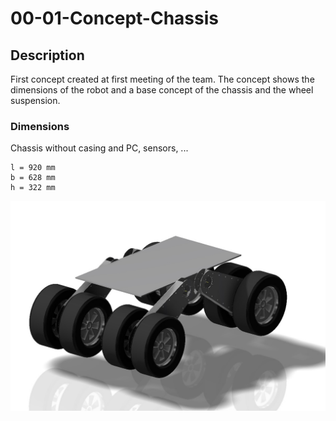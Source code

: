 # 00-01-Concept-Chassis

## Description

First concept created at first meeting of the team.
The concept shows the dimensions of the robot and a base concept of the chassis
and the wheel suspension.

### Dimensions

Chassis without casing and PC, sensors, ...
```
l = 920 mm
b = 628 mm
h = 322 mm
```

!["Concept"](https://github.com/NeueRoboterBrauchtDasLand/CAD/blob/devel/00-Concepts/00-01-Concept-Chassis/00-01-Concept-Chassis-Rendering.jpg)
